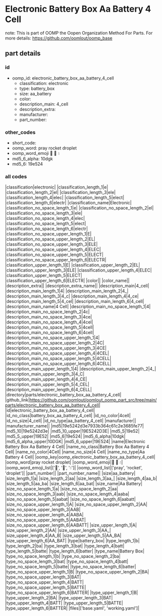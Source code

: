 # Electronic Battery Box Aa Battery 4 Cell  

note: This is part of OOMP the Oopen Organization Method For Parts. For more details: https://github.com/oomlout/oomp_base

##  part details





### id
* oomp_id: electronic_battery_box_aa_battery_4_cell
  * classification: electronic
  * type: battery_box
  * size: aa_battery
  * color: 
  * description_main: 4_cell
  * description_extra: 
  * manufacturer: 
  * part_number: 

### other_codes
* short_code: 
* oomp_word: pray rocket droplet
* oomp_word_emoji :pray: :rocket: :droplet:
* md5_6_alpha: 10dgk
* md5_6: 19e524

### all codes 
|classification|electronic|
|classification_length_1|e|
|classification_length_2|el|
|classification_length_3|ele|
|classification_length_4|elec|
|classification_length_5|elect|
|classification_length_6|electr|
|classification_name|Electronic|
|classification_no_space_length_1|e|
|classification_no_space_length_2|el|
|classification_no_space_length_3|ele|
|classification_no_space_length_4|elec|
|classification_no_space_length_5|elect|
|classification_no_space_length_6|electr|
|classification_no_space_upper_length_1|E|
|classification_no_space_upper_length_2|EL|
|classification_no_space_upper_length_3|ELE|
|classification_no_space_upper_length_4|ELEC|
|classification_no_space_upper_length_5|ELECT|
|classification_no_space_upper_length_6|ELECTR|
|classification_upper_length_1|E|
|classification_upper_length_2|EL|
|classification_upper_length_3|ELE|
|classification_upper_length_4|ELEC|
|classification_upper_length_5|ELECT|
|classification_upper_length_6|ELECTR|
|color||
|color_name||
|description_extra||
|description_extra_name||
|description_main|4_cell|
|description_main_length_1|4|
|description_main_length_2|4_|
|description_main_length_3|4_c|
|description_main_length_4|4_ce|
|description_main_length_5|4_cel|
|description_main_length_6|4_cell|
|description_main_name|4 Cell|
|description_main_no_space_length_1|4|
|description_main_no_space_length_2|4c|
|description_main_no_space_length_3|4ce|
|description_main_no_space_length_4|4cel|
|description_main_no_space_length_5|4cell|
|description_main_no_space_length_6|4cell|
|description_main_no_space_upper_length_1|4|
|description_main_no_space_upper_length_2|4C|
|description_main_no_space_upper_length_3|4CE|
|description_main_no_space_upper_length_4|4CEL|
|description_main_no_space_upper_length_5|4CELL|
|description_main_no_space_upper_length_6|4CELL|
|description_main_upper_length_1|4|
|description_main_upper_length_2|4_|
|description_main_upper_length_3|4_C|
|description_main_upper_length_4|4_CE|
|description_main_upper_length_5|4_CEL|
|description_main_upper_length_6|4_CELL|
|directory|parts/electronic_battery_box_aa_battery_4_cell|
|github_link|https://github.com/oomlout/oomlout_oomp_part_src/tree/main/parts/electronic_battery_box_aa_battery_4_cell|
|id|electronic_battery_box_aa_battery_4_cell|
|id_no_class|battery_box_aa_battery_4_cell|
|id_no_color|4cell|
|id_no_size|4_cell|
|id_no_type|aa_battery_4_cell|
|manufacturer||
|manufacturer_name||
|md5|19e5242d3e7933b364c61c2e3685fe77|
|md5_10|19e5242d3e|
|md5_10_upper|19E5242D3E|
|md5_5|19e52|
|md5_5_upper|19E52|
|md5_6|19e524|
|md5_6_alpha|10dgk|
|md5_6_alpha_upper|10DGK|
|md5_6_upper|19E524|
|name|Electronic Battery Box Aa Battery 4 Cell|
|name_no_class|Battery Box Aa Battery 4 Cell|
|name_no_color|4Cell|
|name_no_size|4 Cell|
|name_no_type|Aa Battery 4 Cell|
|oomp_key|oomp_electronic_battery_box_aa_battery_4_cell|
|oomp_word|pray rocket droplet|
|oomp_word_emoji|:pray: :rocket: :droplet:|
|oomp_word_emoji_list|[':pray:', ':rocket:', ':droplet:']|
|oomp_word_list|['pray', 'rocket', 'droplet']|
|part_number||
|part_number_name||
|size|aa_battery|
|size_length_1|a|
|size_length_2|aa|
|size_length_3|aa_|
|size_length_4|aa_b|
|size_length_5|aa_ba|
|size_length_6|aa_bat|
|size_name|Aa Battery|
|size_no_space_length_1|a|
|size_no_space_length_2|aa|
|size_no_space_length_3|aab|
|size_no_space_length_4|aaba|
|size_no_space_length_5|aabat|
|size_no_space_length_6|aabatt|
|size_no_space_upper_length_1|A|
|size_no_space_upper_length_2|AA|
|size_no_space_upper_length_3|AAB|
|size_no_space_upper_length_4|AABA|
|size_no_space_upper_length_5|AABAT|
|size_no_space_upper_length_6|AABATT|
|size_upper_length_1|A|
|size_upper_length_2|AA|
|size_upper_length_3|AA_|
|size_upper_length_4|AA_B|
|size_upper_length_5|AA_BA|
|size_upper_length_6|AA_BAT|
|type|battery_box|
|type_length_1|b|
|type_length_2|ba|
|type_length_3|bat|
|type_length_4|batt|
|type_length_5|batte|
|type_length_6|batter|
|type_name|Battery Box|
|type_no_space_length_1|b|
|type_no_space_length_2|ba|
|type_no_space_length_3|bat|
|type_no_space_length_4|batt|
|type_no_space_length_5|batte|
|type_no_space_length_6|batter|
|type_no_space_upper_length_1|B|
|type_no_space_upper_length_2|BA|
|type_no_space_upper_length_3|BAT|
|type_no_space_upper_length_4|BATT|
|type_no_space_upper_length_5|BATTE|
|type_no_space_upper_length_6|BATTER|
|type_upper_length_1|B|
|type_upper_length_2|BA|
|type_upper_length_3|BAT|
|type_upper_length_4|BATT|
|type_upper_length_5|BATTE|
|type_upper_length_6|BATTER|
|files|['base.yaml', 'working.yaml']|
